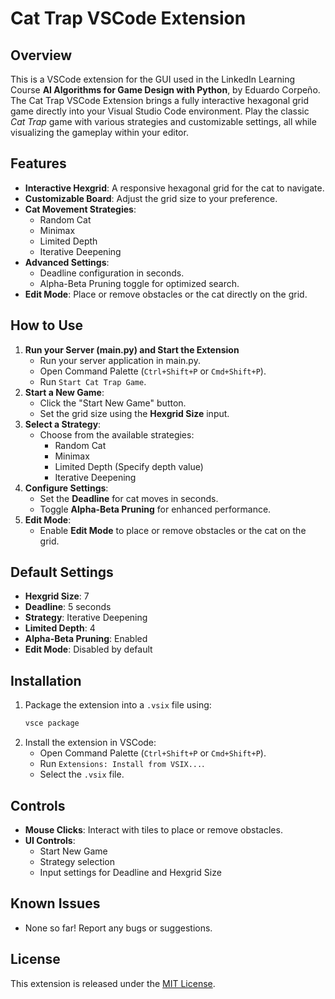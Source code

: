 # Cat Trap VSCode Extension

## Overview
This is a VSCode extension for the GUI used in the LinkedIn Learning Course **AI Algorithms for Game Design with Python**, by Eduardo Corpeño.
The Cat Trap VSCode Extension brings a fully interactive hexagonal grid game directly into your Visual Studio Code environment. Play the classic *Cat Trap* game with various strategies and customizable settings, all while visualizing the gameplay within your editor.

## Features
- **Interactive Hexgrid**: A responsive hexagonal grid for the cat to navigate.
- **Customizable Board**: Adjust the grid size to your preference.
- **Cat Movement Strategies**:
  - Random Cat
  - Minimax
  - Limited Depth
  - Iterative Deepening
- **Advanced Settings**:
  - Deadline configuration in seconds.
  - Alpha-Beta Pruning toggle for optimized search.
- **Edit Mode**: Place or remove obstacles or the cat directly on the grid.

## How to Use
1. **Run your Server (main.py) and Start the Extension**
   - Run your server application in main.py.
   - Open Command Palette (`Ctrl+Shift+P` or `Cmd+Shift+P`).
   - Run `Start Cat Trap Game`.
2. **Start a New Game**:
   - Click the "Start New Game" button.
   - Set the grid size using the **Hexgrid Size** input.
3. **Select a Strategy**:
   - Choose from the available strategies:
     - Random Cat
     - Minimax
     - Limited Depth (Specify depth value)
     - Iterative Deepening
4. **Configure Settings**:
   - Set the **Deadline** for cat moves in seconds.
   - Toggle **Alpha-Beta Pruning** for enhanced performance.
5. **Edit Mode**:
   - Enable **Edit Mode** to place or remove obstacles or the cat on the grid.

## Default Settings
- **Hexgrid Size**: 7
- **Deadline**: 5 seconds
- **Strategy**: Iterative Deepening
- **Limited Depth**: 4
- **Alpha-Beta Pruning**: Enabled
- **Edit Mode**: Disabled by default

## Installation
1. Package the extension into a `.vsix` file using:
   ```bash
   vsce package
   ```
2. Install the extension in VSCode:
   - Open Command Palette (`Ctrl+Shift+P` or `Cmd+Shift+P`).
   - Run `Extensions: Install from VSIX...`.
   - Select the `.vsix` file.

## Controls
- **Mouse Clicks**: Interact with tiles to place or remove obstacles.
- **UI Controls**:
   - Start New Game
   - Strategy selection
   - Input settings for Deadline and Hexgrid Size

## Known Issues
- None so far! Report any bugs or suggestions.

## License
This extension is released under the [MIT License](LICENSE).
